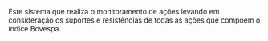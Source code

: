 Este sistema que realiza o monitoramento de ações levando em consideração os suportes e resistências de todas as ações que compoem o índice Bovespa.
